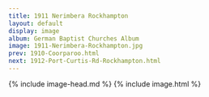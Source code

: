 ```yaml
---
title: 1911 Nerimbera Rockhampton
layout: default
display: image
album: German Baptist Churches Album
image: 1911-Nerimbera-Rockhampton.jpg
prev: 1910-Coorparoo.html
next: 1912-Port-Curtis-Rd-Rockhampton.html
---
```

{% include image-head.md %}
{% include image.html %}